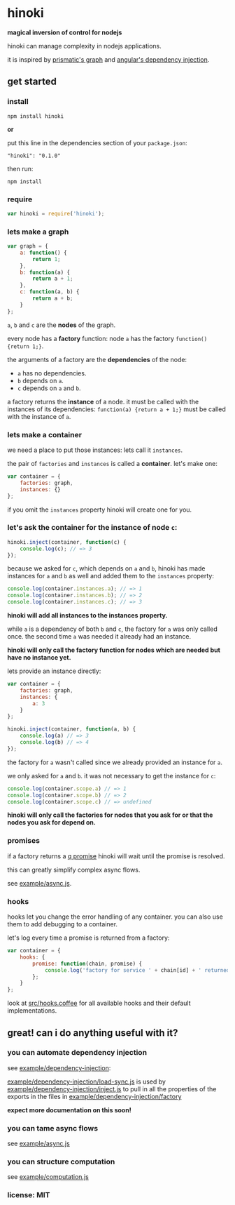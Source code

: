 # hinoki

**magical inversion of control for nodejs**

hinoki can manage complexity in nodejs applications.

it is inspired by [prismatic's graph](https://github.com/Prismatic/plumbing#graph-the-functional-swiss-army-knife) and [angular's dependency injection](http://docs.angularjs.org/guide/di).

## get started

### install

```
npm install hinoki
```

**or**

put this line in the dependencies section of your `package.json`:

```
"hinoki": "0.1.0"
```

then run:

```
npm install
```

### require

```javascript
var hinoki = require('hinoki');
```

### lets make a graph

```javascript
var graph = {
    a: function() {
        return 1;
    },
    b: function(a) {
        return a + 1;
    },
    c: function(a, b) {
        return a + b;
    }
};
```

`a`, `b` and `c` are the **nodes** of the graph.

every node has a **factory** function:
node `a` has the factory `function() {return 1;}`.

the arguments of a factory are the **dependencies** of the node:
- `a` has no dependencies.
- `b` depends on `a`.
- `c` depends on `a` and `b`.

a factory returns the **instance** of a node.
it must be called with the instances of its dependencies:
`function(a) {return a + 1;}` must be called with the instance of `a`.

### lets make a container

we need a place to put those instances:
lets call it `instances`.

the pair of `factories` and `instances` is called a **container**. let's make one:

```javascript
var container = {
    factories: graph,
    instances: {}
};
```

if you omit the `instances` property hinoki will create one for you.

### let's ask the container for the instance of node `c`:

```javascript
hinoki.inject(container, function(c) {
    console.log(c); // => 3
});
```

because we asked for `c`, which depends on `a` and `b`, hinoki has
made instances for `a` and `b` as well and added them to the `instances` property:

```javascript
console.log(container.instances.a); // => 1
console.log(container.instances.b); // => 2
console.log(container.instances.c); // => 3
```

**hinoki will add all instances to the instances property.**

while `a` is a dependency of both `b` and `c`, the factory for `a` was only
called once. the second time `a` was needed it already had an instance.

**hinoki will only call the factory function for nodes which are needed but have no instance yet.**

lets provide an instance directly:

```javascript
var container = {
    factories: graph,
    instances: {
        a: 3
    }
};

hinoki.inject(container, function(a, b) {
    console.log(a) // => 3
    console.log(b) // => 4
});
```

the factory for `a` wasn't called since we already provided an instance for `a`.

we only asked for `a` and `b`. it was not necessary to get the instance for `c`:

```javascript
console.log(container.scope.a) // => 1
console.log(container.scope.b) // => 2
console.log(container.scope.c) // => undefined
```

**hinoki will only call the factories for nodes that you ask for or that the nodes
you ask for depend on.**

### promises

if a factory returns a [q promise](https://github.com/kriskowal/q)
hinoki will wait until the promise is resolved.

this can greatly simplify complex async flows.

see [example/async.js](example/async.js).

### hooks

hooks let you change the error handling of any container.
you can also use them to add debugging to a container.

let's log every time a promise is returned from a factory:

```javascript
var container = {
    hooks: {
        promise: function(chain, promise) {
            console.log('factory for service ' + chain[id] + ' returned promise' + promise);
        };
    }
};
```

look at [src/hooks.coffee](src/hooks.coffee) for all available hooks
and their default implementations.

## great! can i do anything useful with it?

### you can automate dependency injection

see [example/dependency-injection](example/dependency-injection):

[example/dependency-injection/load-sync.js](example/dependency-injection/load-sync.js)
is used by [example/dependency-injection/inject.js](example/dependency-injection/inject.js)
to pull in all the properties of the exports in the files in
[example/dependency-injection/factory](example/dependency-injection/factory)

**expect more documentation on this soon!**

### you can tame async flows

see [example/async.js](example/async.js)

### you can structure computation

see [example/computation.js](example/computation.js)

### license: MIT
